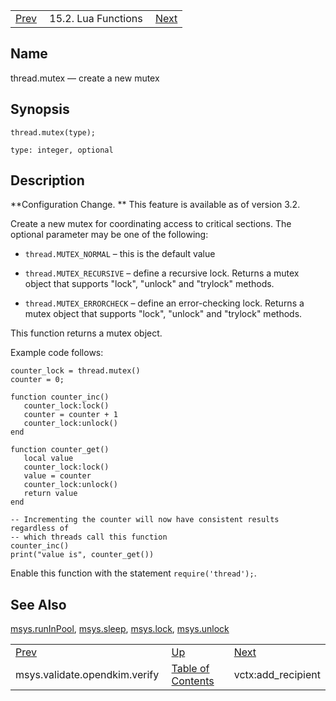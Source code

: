 |     |     |     |
| --- | --- | --- |
| [Prev](lua.ref.msys.validate.opendkim.verify)  | 15.2. Lua Functions |  [Next](lua.ref.vctx_add_recipient.php) |

<a name="lua.ref.thread.mutex"></a>
## Name

thread.mutex — create a new mutex

<a name="idp27854096"></a>
## Synopsis

`thread.mutex(type);`

`type: integer, optional`<a name="idp27856784"></a>
## Description

**Configuration Change. ** This feature is available as of version 3.2.

Create a new mutex for coordinating access to critical sections. The optional parameter may be one of the following:

*   `thread.MUTEX_NORMAL` – this is the default value

*   `thread.MUTEX_RECURSIVE` – define a recursive lock. Returns a mutex object that supports "lock", "unlock" and "trylock" methods.

*   `thread.MUTEX_ERRORCHECK` – define an error-checking lock. Returns a mutex object that supports "lock", "unlock" and "trylock" methods.

This function returns a mutex object.

Example code follows:

```
counter_lock = thread.mutex()
counter = 0;

function counter_inc()
   counter_lock:lock()
   counter = counter + 1
   counter_lock:unlock()
end

function counter_get()
   local value
   counter_lock:lock()
   value = counter
   counter_lock:unlock()
   return value
end

-- Incrementing the counter will now have consistent results regardless of
-- which threads call this function
counter_inc()
print("value is", counter_get())
```

Enable this function with the statement `require('thread');`.

<a name="idp27867584"></a>
## See Also

[msys.runInPool](lua.ref.msys.runinpool "msys.runInPool"), [msys.sleep](lua.ref.msys.sleep.php "msys.sleep"), [msys.lock](lua.ref.msys.lock.php "msys.lock"), [msys.unlock](lua.ref.msys.unlock.php "msys.unlock")

|     |     |     |
| --- | --- | --- |
| [Prev](lua.ref.msys.validate.opendkim.verify)  | [Up](lua.function.details.php) |  [Next](lua.ref.vctx_add_recipient.php) |
| msys.validate.opendkim.verify  | [Table of Contents](index) |  vctx:add_recipient |
